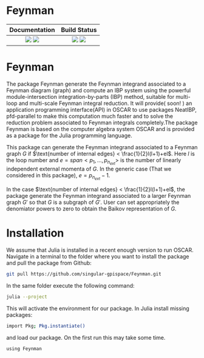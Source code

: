 # Feynman
[docs-dev-img]: https://img.shields.io/badge/docs-dev-blue.svg
[docs-dev-url]: https://singular-gpispace.github.io/Feynman/dev/

[docs-stable-img]: https://img.shields.io/badge/docs-stable-blue.svg
[docs-stable-url]: https://singular-gpispace.github.io/Feynman/

[ga-img]: https://github.com/singular-gpispace/Feynman/actions/workflows/CI.yml/badge.svg?branch=main
[ga-url]: https://github.com/singular-gpispace/Feynman/actions/workflows/CI.yml?query=branch%3Amain

[codecov-img]: https://codecov.io/gh/singular-gpispace/Feynman/branch/main/graph/badge.svg
[codecov-url]: https://codecov.io/gh/singular-gpispace/Feynman

| **Documentation**                                                         | **Build Status**                                      |
|:-------------------------------------------------------------------------:|:-----------------------------------------------------:|
| [![][docs-stable-img]][docs-stable-url] [![][docs-dev-img]][docs-dev-url] | [![][ga-img]][ga-url] [![][codecov-img]][codecov-url] |

# Feynman

The package Feynman generate the Feynman integrand associated to a Feynman diagram (graph) and compute an IBP system using the powerful module-intersection integration-by-parts (IBP) method, suitable for multi-loop and multi-scale Feynman integral reduction. It will provide( soon! ) an application programming interface(API) in OSCAR to use packages NeatIBP, pfd-parallel to make this computation much faster and to solve the reduction problem associated to Feynman integrals completely.The package Feynman is based on the computer algebra system OSCAR and is provided as a package for the Julia programming language.

This package can generate the Feynman integrand associated to a Feynman graph $G$ if $\text{number of internal edges} < \frac{1}{2}l(l+1)+el$.
Here $l$ is the loop number and $e=span<p_1,...,p_{n_{ext}}>$ is the number of linearly independent external momenta of $G$. In the generic case (That we considered in this package), $e=p_{n_{ext}}-1$.

In the case $\text{number of internal edges} < \frac{1}{2}l(l+1)+el$, the package generate the Feynman integrand associated to a larger Feynman graph $G'$ so that $G$ is a subgraph of  $G'$. User can set appropriately the denomiator powers to zero to obtain the Baikov representation of $G$.

# Installation

We assume that Julia is installed in a recent enough version to run OSCAR. Navigate in a terminal to the folder where you want to install the package and pull the package from Github:

```bash
git pull https://github.com/singular-gpispace/Feynman.git
```

In the same folder execute the following command:

```bash
julia --project
```

This will activate the environment for our package. In Julia install missing packages:

```bash
import Pkg; Pkg.instantiate()
```

and load our package. On the first run this may take some time.

```bash
using Feynman  
```